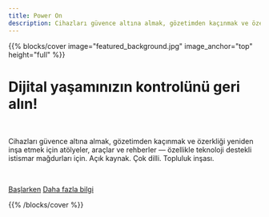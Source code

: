 ```yaml
---
title: Power On
description: Cihazları güvence altına almak, gözetimden kaçınmak ve özerkliği yeniden inşa etmek için atölyeler, araçlar ve rehberler — özellikle teknoloji destekli istismar mağdurları için. Açık kaynak. Çok dilli. Topluluk inşası.
---
```


{{% blocks/cover image="featured_background.jpg" image_anchor="top" height="full" %}}

<h1>Dijital yaşamınızın kontrolünü geri alın!</h1>

<p><br></p>

<p>
Cihazları güvence altına almak, gözetimden kaçınmak ve özerkliği yeniden inşa etmek için atölyeler, araçlar ve rehberler — özellikle teknoloji destekli istismar mağdurları için. Açık kaynak. Çok dilli. Topluluk inşası.
</p>

<p><br></p>

<a class="btn btn-lg btn-primary" href="docs/rehberler/">Başlarken</a>
<a class="btn btn-lg btn-secondary" href="hakkinda/">Daha fazla bilgi</a>

{{% /blocks/cover %}}

